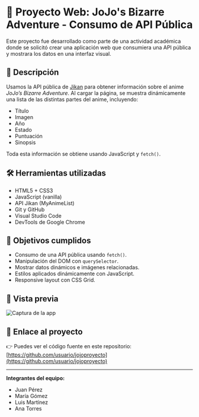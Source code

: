 # 🌟 Proyecto Web: JoJo's Bizarre Adventure - Consumo de API Pública

Este proyecto fue desarrollado como parte de una actividad académica donde se solicitó crear una aplicación web que consumiera una API pública y mostrara los datos en una interfaz visual.

## 🚀 Descripción

Usamos la API pública de [Jikan](https://jikan.moe/) para obtener información sobre el anime *JoJo’s Bizarre Adventure*. Al cargar la página, se muestra dinámicamente una lista de las distintas partes del anime, incluyendo:

- Título
- Imagen
- Año
- Estado
- Puntuación
- Sinopsis

Toda esta información se obtiene usando JavaScript y `fetch()`.

## 🛠️ Herramientas utilizadas

- HTML5 + CSS3
- JavaScript (vanilla)
- API Jikan (MyAnimeList)
- Git y GitHub
- Visual Studio Code
- DevTools de Google Chrome

## 🎯 Objetivos cumplidos

- Consumo de una API pública usando `fetch()`.
- Manipulación del DOM con `querySelector`.
- Mostrar datos dinámicos e imágenes relacionadas.
- Estilos aplicados dinámicamente con JavaScript.
- Responsive layout con CSS Grid.

## 📸 Vista previa

![Captura de la app](screenshot.png) <!-- opcional -->

## 🔗 Enlace al proyecto

👉 Puedes ver el código fuente en este repositorio: [https://github.com/usuario/jojoproyecto](https://github.com/usuario/jojoproyecto)

---

**Integrantes del equipo:**

- Juan Pérez  
- María Gómez  
- Luis Martínez  
- Ana Torres

